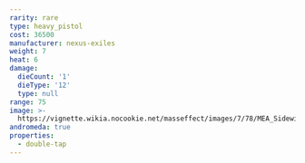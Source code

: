 ```yaml
---
rarity: rare
type: heavy_pistol
cost: 36500
manufacturer: nexus-exiles
weight: 7
heat: 6
damage:
  dieCount: '1'
  dieType: '12'
  type: null
range: 75
image: >-
  https://vignette.wikia.nocookie.net/masseffect/images/7/78/MEA_Sidewinder_MP.png/revision/latest?cb=20180530053144
andromeda: true
properties:
  - double-tap
---
```

